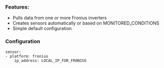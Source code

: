 ### Features:
* Pulls data from one or more Fronius inverters
* Creates sensors automatically or based on MONITORED_CONDITIONS
* Simple default configuration

### Configuration
```
sensor:
- platform: fronius
    ip_address: LOCAL_IP_FOR_FRONIUS
```
